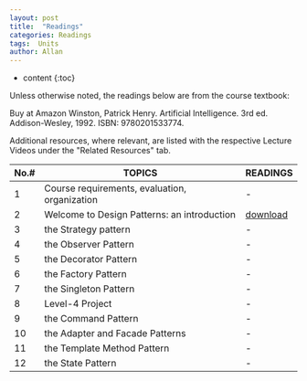 ```yaml
---
layout: post
title:  "Readings"
categories: Readings
tags:  Units  
author: Allan
---
```


* content
{:toc}

Unless otherwise noted, the readings below are from the course textbook:

Buy at Amazon Winston, Patrick Henry. Artificial Intelligence. 3rd ed. Addison-Wesley, 1992. ISBN: 9780201533774.

Additional resources, where relevant, are listed with the respective Lecture Videos under the "Related Resources" tab.


No.#|TOPICS |   READINGS
-|-|-
1|Course requirements, evaluation, organization |-
2|Welcome to Design Patterns:  an introduction  | <A href="\resources\PPT\UML training.pptx">download</a> |-  |
3|the Strategy pattern  |  - |
4|the Observer Pattern   | - |
5|the Decorator Pattern   |  - |
6|the Factory Pattern   |  - |
7|the Singleton Pattern   | - |
8|Level-4 Project   | - |
9|the Command Pattern   | - |
10|the Adapter and Facade Patterns   | - |
11|the Template Method Pattern    |  - |
12|the State Pattern    | - |
